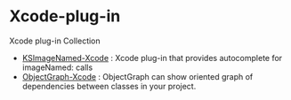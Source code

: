 # Xcode-plug-in
Xcode plug-in Collection

* [KSImageNamed-Xcode](https://github.com/ksuther/KSImageNamed-Xcode) : Xcode plug-in that provides autocomplete for imageNamed: calls
* [ObjectGraph-Xcode](https://github.com/vampirewalk/ObjectGraph-Xcode) : ObjectGraph can show oriented graph of dependencies between classes in your project.
